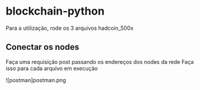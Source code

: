 # blockchain-python

Para a utilização, rode os 3 arquivos hadcoin_500x

## Conectar os nodes
Faça uma requisição post passando os endereços dos nodes da rede
Faça isso para cada arquivo em execução

![postman]postman.png
